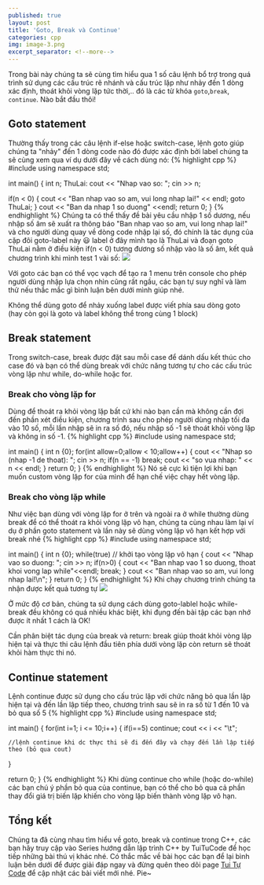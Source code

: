 ```yaml
---
published: true
layout: post
title: 'Goto, Break và Continue'
categories: cpp
img: image-3.png
excerpt_separator: <!--more-->
---
```

Trong bài này chúng ta sẽ cùng tìm hiểu qua 1 số câu lệnh bổ trợ trong quá trình sử dụng các cấu trúc rẽ nhánh và cấu trúc lặp như nhảy đến 1 dòng xác định, thoát khỏi vòng lặp tức thời,.. đó là các từ khóa ``goto``,``break``, ``continue``. Nào bắt đầu thôi!<!--more-->
## Goto statement
Thường thấy trong các câu lệnh if-else hoặc switch-case, lệnh goto giúp chúng ta "nhảy" đến 1 dòng code nào đó được xác định bởi label chúng ta sẽ cùng xem qua ví dụ dưới đây về cách dùng nó:
{% highlight cpp %}
#include <iostream>
using namespace std;

int main()
{
  int n;
  ThuLai:
  cout << "Nhap vao so: "; cin >> n;
  
  if(n < 0)
  {
    cout << "Ban nhap vao so am, vui long nhap lai!" << endl;
    goto ThuLai;
  }
  cout << "Ban da nhap 1 so duong" <<endl;
  return 0;
}
{% endhighlight %}
Chúng ta có thể thấy đề bài yêu cầu nhập 1 số dương, nếu nhập số âm sẽ xuất ra thông báo "Ban nhap vao so am, vui long nhap lai!" và cho người dùng quay về dòng code nhập lại số, đó chính là tác dụng của cặp đôi goto-label này 😃 label ở đây mình tạo là ThuLai và đoạn goto ThuLai nằm ở điều kiện if(n < 0) tương đương số nhập vào là số âm, kết quả chương trình khi mình test 1 vài số:
![](http://3.bp.blogspot.com/-vG6FMyga8OM/XH4z-Q9lD7I/AAAAAAAAAgM/9RaTKue6ViA-TK_uOC75LpnGcfwgEil-wCK4BGAYYCw/s1600/bai_3.6.1.PNG)

Với goto các bạn có thể vọc vạch để tạo ra 1 menu trên console cho phép người dùng nhập lựa chọn nhìn cũng rất ngầu, các bạn tự suy nghĩ và làm thử nếu thắc mắc gì bình luận bên dưới mình giúp nhé.

Không thể dùng goto để nhảy xuống label được viết phía sau dòng goto (hay còn gọi là goto và label không thể trong cùng 1 block)
## Break statement
Trong switch-case, break được đặt sau mỗi case để dánh dấu kết thúc cho case đó và bạn có thể dùng break với chức năng tương tự cho các cấu trúc vòng lặp như while, do-while hoặc for.
### Break cho vòng lặp for
Dùng để thoát ra khỏi vòng lặp bất cứ khi nào bạn cần mà không cần đợi đến phần xét điều kiện, chương trình sau cho phép người dùng nhập tối đa vào 10 số, mỗi lần nhập sẽ in ra số đó, nếu nhập số -1 sẽ thoát khỏi vòng lặp và không in số -1.
{% highlight cpp %}
#include <iostream>
using namespace std;

int main()
{
  int n {0};
  for(int allow=0;allow < 10;allow++)
  {
    cout << "Nhap so (nhap -1 de thoat): ";
    cin >> n;
    if(n == -1)
      break;
    cout << "so vua nhap: " << n << endl;
  }
  return 0;
}
{% endhighlight %}
Nó sẽ cực kì tiện lợi khi bạn muốn custom vòng lặp for của mình để hạn chế việc chạy hết vòng lặp.
### Break cho vòng lặp while
Như việc bạn dùng với vòng lặp for ở trên và ngoài ra ở while thường dùng break để có thể thoát ra khỏi vòng lặp vô hạn, chúng ta cùng nhau làm lại ví dụ ở phần goto statement và lần này sẽ dùng vòng lặp vô hạn kết hợp với break nhé
{% highlight cpp %}
#include <iostream>
using namespace std;

int main()
{
  int n {0};
  while(true) // khởi tạo vòng lặp vô hạn
  {
    cout << "Nhap vao so duong: ";
    cin >> n;
    if(n>0)
    {
      cout << "Ban nhap vao 1 so duong, thoat khoi vong lap while"<<endl;
      break;
    }
    cout << "Ban nhap vao so am, vui long nhap lai!\n";
  }
  return 0;
}
{% endhighlight %}
Khi chạy chương trình chúng ta nhận được kết quả tương tự
![](https://2.bp.blogspot.com/-M-ThH04zLTU/XH46hRAcyGI/AAAAAAAAAgY/gxskhl7DjCkrAprsu_gRQPVTBlCyjFGdQCK4BGAYYCw/s640/bai_3.6.2.PNG)

Ở mức độ cơ bản, chúng ta sử dụng cách dùng goto-lablel hoặc while-break đều không có quá nhiều khác biệt, khi đụng đến bài tập các bạn nhớ được ít nhất 1 cách là OK!

<div class="alert alert-info">
Cần phân biệt tác dụng của break và return: break giúp thoát khỏi vòng lặp hiện tại và thực thi câu lệnh đầu tiên phía dưới vòng lặp còn return sẽ thoát khỏi hàm thực thi nó.
</div>

## Continue statement
Lệnh continue được sử dụng cho cấu trúc lặp với chức năng bỏ qua lần lập hiện tại và đến lần lập tiếp theo, chương trình sau sẽ in ra số từ 1 đến 10 và bỏ qua số 5
{% highlight cpp %}
#include <iostream>
using namespace std;

int main()
{
  for(int i=1; i <= 10;i++)
  {
    if(i==5)
      continue;
    cout << i << "\t";
    
    //lệnh continue khi dc thực thi sẽ đi đến đây và chạy đến lần lập tiếp theo (bỏ qua cout)
  }

  return 0;
}
{% endhighlight %}
Khi dùng continue cho while (hoặc do-while) các bạn chú ý phần bỏ qua của continue, bạn có thể cho bỏ qua cả phần thay đổi giá trị biến lặp khiến cho vòng lặp biến thành vòng lặp vô hạn.
## Tổng kết
Chúng ta đã cùng nhau tìm hiểu về goto, break và continue trong C++, các bạn hãy truy cập vào Series hướng dẫn lập trình C++ by TuiTuCode để học tiếp những bài thú vị khác nhé.
Có thắc mắc về bài học các bạn để lại bình luận bên dưới để được giải đáp ngay và đừng quên theo dõi page [Tui Tự Code](https://www.facebook.com/shareAboutIT) để cập nhật các bài viết mới nhé. Pie~
